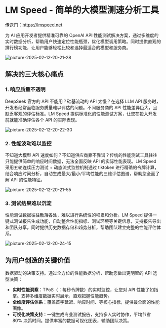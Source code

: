 # LM Speed - 简单的大模型测速分析工具

传送门：<https://lmspeed.net>

为 AI 应用开发者提供精准可靠的 OpenAI API 性能测试解决方案，通过多维度的实时数据分析，帮助用户快速定位性能瓶颈，优化模型调用策略。同时提供直观的排行榜功能，让用户能够轻松比较和选择最适合的模型和服务商。

![picture-2025-02-12-20-21-28](https://vscode-markdown.s3.bitiful.net/eba9b5e1e200dd0c5504914243d1d6247eb4a16c2c20f87adfe11244ff9668c7.png)  

## 解决的三大核心痛点

### 1. 响应质量不透明

DeepSeek 官方的 API 不能用？硅基流动的 API 太慢？在选择 LLM API 服务时，开发者经常面临服务质量难以评估的问题。不同服务商的 API 性能差异巨大，且缺乏客观的评估标准。LM Speed 提供标准化的性能测试方案，让您在投入开发前就能准确评估各个 API 的实际表现。

![picture-2025-02-12-20-22-30](https://vscode-markdown.s3.bitiful.net/0ff2ab60e7bf2fb64134565d4d9d82535d0d87db1f568dcdc5465c73b6eadbfa.png)  

### 2. 性能波动难以监控

不知道大模型 API 速度如何？不知道供应商靠不靠谱？传统的性能测试工具往往只能提供简单的响应时间数据，无法全面反映 API 的实际性能表现。LM Speed 采用五轮连续压力测试 + 动态流式监控机制通过 tiktoken 进行精确的令牌计算，结合响应时间分析，自动生成最大/最小/平均性能的三维评估图谱，帮助您全面了解 API 的性能特征。

![picture-2025-02-12-20-21-55](https://vscode-markdown.s3.bitiful.net/e92fd7f59ac705341f7bc4e880f7e11d798a40e3a038b9373f9d885f70d997ac.png)  

### 3. 测试结果难以沉淀

性能测试数据往往散落各处，难以进行系统性的积累和分析。LM Speed 提供一键式测试报告生成功能，自动整合性能指标、测试环境等关键信息，支持报告导出和团队分享。同时提供历史数据存储和趋势分析，帮助团队建立完整的性能评估体系。

![picture-2025-02-12-20-24-15](https://vscode-markdown.s3.bitiful.net/2dcd9f8c44bc5801624e7b356a3c09ec41ae83c7e6ab51fd2414f5eb4092e983.png)  

## 为用户创造的关键价值

数据驱动的决策支持。通过全方位的性能数据分析，帮助您做出更明智的 API 选型决策：

- **实时性能洞察**：TPoS（：每秒令牌数）的实时监控，让您对 API 性能了如指掌。支持多维度数据实时展示，直观把握性能趋势。
- **全维度评估体系**：覆盖首字延迟、响应时间、等核心指标，提供最全面的性能画像。
- **可视化决策支持**：一键生成专业测试报告，支持多人实时协作，平均节省 80% 决策时间。提供丰富的数据可视化图表，辅助团队决策。
